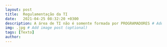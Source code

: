 ```yaml
---
layout: post
title:  Regulamentação da TI
date:   2021-04-25 08:32:20 +0300
description: A área de TI não é somente formada por PROGRAMADORES # Add post description (optional)
img: .jpg # Add image post (optional)
tags: [Texto]
author:
---
```

